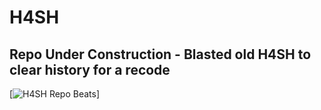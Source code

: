 # H4SH

## Repo Under Construction - Blasted old H4SH to clear history for a recode













[![H4SH Repo Beats](https://repobeats.axiom.co/api/embed/cd71806ef917c387efc4aa6d9f6ff9a7ae92f497.svg "Contributions Are Welcome")]
